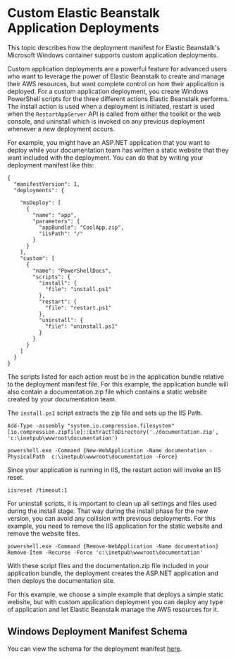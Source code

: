 # Custom Elastic Beanstalk Application Deployments<a name="deployment-beanstalk-custom"></a>

This topic describes how the deployment manifest for Elastic Beanstalk's Microsoft Windows container supports custom application deployments\.

Custom application deployments are a powerful feature for advanced users who want to leverage the power of Elastic Beanstalk to create and manage their AWS resources, but want complete control on how their application is deployed\. For a custom application deployment, you create Windows PowerShell scripts for the three different actions Elastic Beanstalk performs\. The install action is used when a deployment is initiated, restart is used when the `RestartAppServer` API is called from either the toolkit or the web console, and uninstall which is invoked on any previous deployment whenever a new deployment occurs\.

For example, you might have an ASP\.NET application that you want to deploy while your documentation team has written a static website that they want included with the deployment\. You can do that by writing your deployment manifest like this:

```
{
  "manifestVersion": 1,
  "deployments": {

    "msDeploy": [
      {
        "name": "app",
        "parameters": {
          "appBundle": "CoolApp.zip",
          "iisPath": "/"
        }
      }
    ],
    "custom": [
      {
        "name": "PowerShellDocs",
        "scripts": {
          "install": {
            "file": "install.ps1"
          },
          "restart": {
            "file": "restart.ps1"
          },
          "uninstall": {
            "file": "uninstall.ps1"
          }
        }
      }
    ]
  }
}
```

The scripts listed for each action must be in the application bundle relative to the deployment manifest file\. For this example, the application bundle will also contain a documentation\.zip file which contains a static website created by your documentation team\.

The `install.ps1` script extracts the zip file and sets up the IIS Path\.

```
Add-Type -assembly "system.io.compression.filesystem"
[io.compression.zipfile]::ExtractToDirectory('./documentation.zip', 'c:\inetpub\wwwroot\documentation')

powershell.exe -Command {New-WebApplication -Name documentation -PhysicalPath  c:\inetpub\wwwroot\documentation -Force}
```

Since your application is running in IIS, the restart action will invoke an IIS reset\.

```
iisreset /timeout:1
```

For uninstall scripts, it is important to clean up all settings and files used during the install stage\. That way during the install phase for the new version, you can avoid any collision with previous deployments\. For this example, you need to remove the IIS application for the static website and remove the website files\.

```
powershell.exe -Command {Remove-WebApplication -Name documentation}
Remove-Item -Recurse -Force 'c:\inetpub\wwwroot\documentation'
```

With these script files and the documentation\.zip file included in your application bundle, the deployment creates the ASP\.NET application and then deploys the documentation site\.

For this example, we choose a simple example that deploys a simple static website, but with custom application deployment you can deploy any type of application and let Elastic Beanstalk manage the AWS resources for it\.

## Windows Deployment Manifest Schema

You can view the schema for the deployment manifest [here](deployment-beanstalk-manifest-schema.md)\.